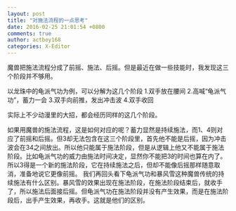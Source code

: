 ```yaml
---
layout: post
title: "对施法流程的一点思考"
date: 2016-02-25 21:01:54 +0800
comments: true
author: actboy168
categories: X-Editor
---
```


魔兽把施法流程分成了前摇、施法、后摇。但是最近在做一些技能时，我发现这三个阶段并不够用。

<!-- more -->

以龙珠中的龟派气功为例，可以分解为这几个阶段
1.双手放在腰间
2.高喊“龟派气功”，蓄力一会
3.双手向前推，发出冲击波
4.双手收回

实际上不少动漫里的大招，都会经历同样的这几个阶段。

如果用魔兽的施法流程，这是如何对应的呢？蓄力显然是持续施法，而1、4则对应了前摇和后摇。但3却无法包含在这三个阶段里，首先他不能是后摇，因为冲击波会在34之间放出。所以他只能属于施法阶段，但是从逻辑上他又不能属于施法阶段。比如龟派气功的威力由施法时间决定，显然你不能把3的时间也算在内了。所以3得是一个新的施法阶段，它在持续施法之后，但却不能像后摇那样随意取消，准备地说它更像前摇。
我们再回头看下龟派气功和暴风雪这种魔兽传统的持续施法有什么区别。暴风雪的效果出现在施法阶段，在施法阶段结束后，就收手了，所以施法后面接后摇。但龟派气功在施法阶段并没有产生效果，而是在施法阶段后，出手产生效果，再收手。这就是他们的区别。
